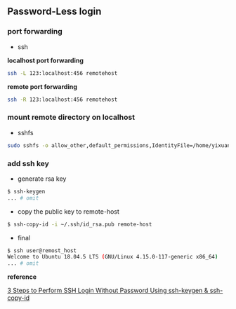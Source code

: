 ## Password-Less login

### port forwarding

- ssh

**localhost port forwarding**

~~~bash
ssh -L 123:localhost:456 remotehost
~~~

**remote port forwarding**

~~~bash
ssh -R 123:localhost:456 remotehost
~~~

### mount remote directory on localhost

- sshfs

~~~bash
sudo sshfs -o allow_other,default_permissions,IdentityFile=/home/yixuan/.ssh/id_rsa root@REMOTE_HOST:/root /mnt/myserver
~~~

### add ssh key

- generate rsa key

~~~bash
$ ssh-keygen
... # omit
~~~

- copy the public key to remote-host

~~~bash
$ ssh-copy-id -i ~/.ssh/id_rsa.pub remote-host
~~~

- final

~~~bash
$ ssh user@remost_host
Welcome to Ubuntu 18.04.5 LTS (GNU/Linux 4.15.0-117-generic x86_64)
... # omit
~~~


**reference**

[3 Steps to Perform SSH Login Without Password Using ssh-keygen & ssh-copy-id](https://www.thegeekstuff.com/2008/11/3-steps-to-perform-ssh-login-without-password-using-ssh-keygen-ssh-copy-id/)

